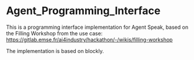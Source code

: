 # Agent_Programming_Interface
This is a programming interface implementation for Agent Speak, based on the Filling Workshop from the use case: https://gitlab.emse.fr/ai4industry/hackathon/-/wikis/filling-workshop


The implementation is based on blockly.
